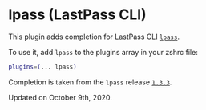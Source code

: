 # lpass (LastPass CLI)

This plugin adds completion for LastPass CLI [`lpass`](https://github.com/lastpass/lastpass-cli).

To use it, add `lpass` to the plugins array in your zshrc file:

```zsh
plugins=(... lpass)
```

Completion is taken from the `lpass` release [`1.3.3`](https://github.com/lastpass/lastpass-cli/releases/tag/v1.3.3).

Updated on October 9th, 2020.
